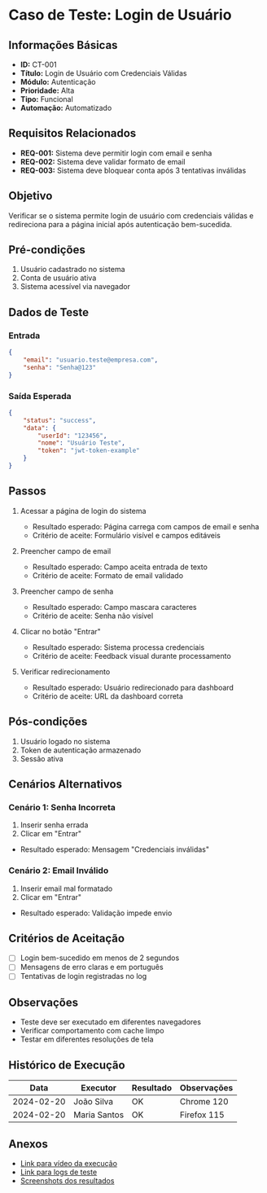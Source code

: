 # Caso de Teste: Login de Usuário

## Informações Básicas
- **ID:** CT-001
- **Título:** Login de Usuário com Credenciais Válidas
- **Módulo:** Autenticação
- **Prioridade:** Alta
- **Tipo:** Funcional
- **Automação:** Automatizado

## Requisitos Relacionados
- **REQ-001:** Sistema deve permitir login com email e senha
- **REQ-002:** Sistema deve validar formato de email
- **REQ-003:** Sistema deve bloquear conta após 3 tentativas inválidas

## Objetivo
Verificar se o sistema permite login de usuário com credenciais válidas e redireciona para a página inicial após autenticação bem-sucedida.

## Pré-condições
1. Usuário cadastrado no sistema
2. Conta de usuário ativa
3. Sistema acessível via navegador

## Dados de Teste
### Entrada
```json
{
    "email": "usuario.teste@empresa.com",
    "senha": "Senha@123"
}
```

### Saída Esperada
```json
{
    "status": "success",
    "data": {
        "userId": "123456",
        "nome": "Usuário Teste",
        "token": "jwt-token-example"
    }
}
```

## Passos
1. Acessar a página de login do sistema
   - Resultado esperado: Página carrega com campos de email e senha
   - Critério de aceite: Formulário visível e campos editáveis

2. Preencher campo de email
   - Resultado esperado: Campo aceita entrada de texto
   - Critério de aceite: Formato de email validado

3. Preencher campo de senha
   - Resultado esperado: Campo mascara caracteres
   - Critério de aceite: Senha não visível

4. Clicar no botão "Entrar"
   - Resultado esperado: Sistema processa credenciais
   - Critério de aceite: Feedback visual durante processamento

5. Verificar redirecionamento
   - Resultado esperado: Usuário redirecionado para dashboard
   - Critério de aceite: URL da dashboard correta

## Pós-condições
1. Usuário logado no sistema
2. Token de autenticação armazenado
3. Sessão ativa

## Cenários Alternativos
### Cenário 1: Senha Incorreta
1. Inserir senha errada
2. Clicar em "Entrar"
- Resultado esperado: Mensagem "Credenciais inválidas"

### Cenário 2: Email Inválido
1. Inserir email mal formatado
2. Clicar em "Entrar"
- Resultado esperado: Validação impede envio

## Critérios de Aceitação
- [ ] Login bem-sucedido em menos de 2 segundos
- [ ] Mensagens de erro claras e em português
- [ ] Tentativas de login registradas no log

## Observações
- Teste deve ser executado em diferentes navegadores
- Verificar comportamento com cache limpo
- Testar em diferentes resoluções de tela

## Histórico de Execução
| Data | Executor | Resultado | Observações |
|------|----------|-----------|-------------|
| 2024-02-20 | João Silva | OK | Chrome 120 |
| 2024-02-20 | Maria Santos | OK | Firefox 115 |

## Anexos
- [Link para vídeo da execução](videos/login-test.mp4)
- [Link para logs de teste](logs/login-test.log)
- [Screenshots dos resultados](images/login-test/) 